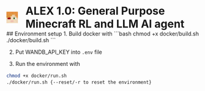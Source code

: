 <div style="display: flex; align-items: center; justify-content: center; gap: 20px;">
  <img src="assets/alex.png" alt="ALEX Icon" width="30"/>
  <h1 style="margin: 0;">ALEX 1.0: General Purpose Minecraft RL and LLM AI agent</h1>
</div>
## Environment setup
1. Build docker with   
```bash
chmod +x docker/build.sh
./docker/build.sh
```

2. Put WANDB_API_KEY into `.env` file

3. Run the environment with
  
```bash
chmod +x docker/run.sh
./docker/run.sh {--reset/-r to reset the environment}
```
